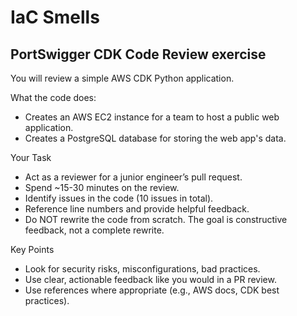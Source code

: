 # IaC Smells

## PortSwigger CDK Code Review exercise

You will review a simple AWS CDK Python application.

What the code does:
 - Creates an AWS EC2 instance for a team to host a public web application.
 - Creates a PostgreSQL database for storing the web app's data.
 
Your Task
 - Act as a reviewer for a junior engineer’s pull request.
 - Spend ~15-30 minutes on the review.
 - Identify issues in the code (10 issues in total).
 - Reference line numbers and provide helpful feedback.
 - Do NOT rewrite the code from scratch. The goal is constructive feedback, not a complete rewrite. 
 
Key Points
 - Look for security risks, misconfigurations, bad practices.
 - Use clear, actionable feedback like you would in a PR review.
 - Use references where appropriate (e.g., AWS docs, CDK best practices).
